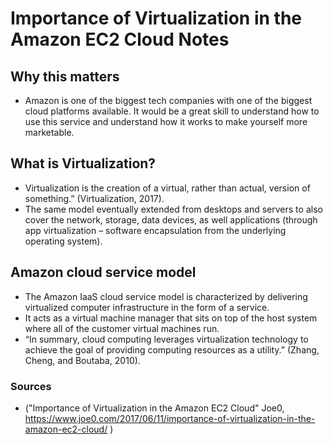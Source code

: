 # Importance of Virtualization in the Amazon EC2 Cloud Notes

## Why this matters
- Amazon is one of the biggest tech companies with one of the biggest cloud platforms available. It would be a great skill to understand how to use this service and understand how it works to make yourself more marketable.

## What is Virtualization?
- Virtualization is the creation of a virtual, rather than actual, version of something.” (Virtualization, 2017).
- The same model eventually extended from desktops and servers to also cover the network, storage, data devices, as well applications (through app virtualization – software encapsulation from the underlying operating system).

## Amazon cloud service model
- The Amazon IaaS cloud service model is characterized by delivering virtualized computer infrastructure in the form of a service.
-  It acts as a virtual machine manager that sits on top of the host system where all of the customer virtual machines run.
-  “In summary, cloud computing leverages virtualization technology to achieve the goal of providing computing resources as a utility.” (Zhang, Cheng, and Boutaba, 2010).

### Sources
- ("Importance of Virtualization in the Amazon EC2 Cloud" Joe0, https://www.joe0.com/2017/06/11/importance-of-virtualization-in-the-amazon-ec2-cloud/ )
